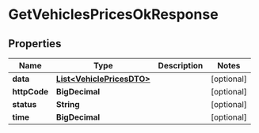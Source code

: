 

# GetVehiclesPricesOkResponse


## Properties

| Name | Type | Description | Notes |
|------------ | ------------- | ------------- | -------------|
|**data** | [**List&lt;VehiclePricesDTO&gt;**](VehiclePricesDTO.md) |  |  [optional] |
|**httpCode** | **BigDecimal** |  |  [optional] |
|**status** | **String** |  |  [optional] |
|**time** | **BigDecimal** |  |  [optional] |



